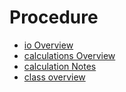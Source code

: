 # Procedure

- [io Overview](io/README.md)
- [calculations Overview](calculations/README.md)
- [calculation Notes](calculations/NOTES.md)
- [class overview](clasess/README.md)




